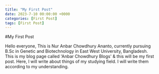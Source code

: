 ```yaml
--- 
title: "My First Post"
date: 2023-7-10 00:00:00 +0000
categories: [First Post]
tags: [First Post]
--- 
```


#My First Post

Hello everyone, 
This is Nur Anbar Chowdhury Ananto, currently pursuing B.Sc in Genetic and Biotechnology in East West University, Bangladesh. 
This is my blog page called 'Anbar Chowdhury Blogs' & this will be my first post. 
Here, I will write about things of my studying field. I will write them according to my understanding.

